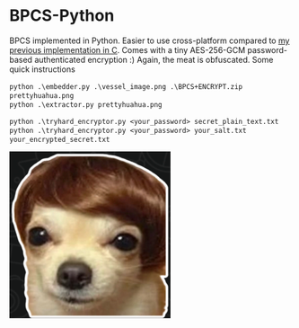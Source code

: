 # BPCS-Python
BPCS implemented in Python. Easier to use cross-platform compared to [ my previous implementation in C](https://github.com/porygon-tech/Bit-Plane-Complexity-Segmentation "papillita"). Comes with a tiny AES-256-GCM password-based authenticated encryption :)
Again, the meat is obfuscated. Some quick instructions
```
python .\embedder.py .\vessel_image.png .\BPCS+ENCRYPT.zip prettyhuahua.png
python .\extractor.py prettyhuahua.png
```
```
python .\tryhard_encryptor.py <your_password> secret_plain_text.txt
python .\tryhard_encryptor.py <your_password> your_salt.txt your_encrypted_secret.txt
```
![Chihuahua guapo](/prettyhuahua.png)
